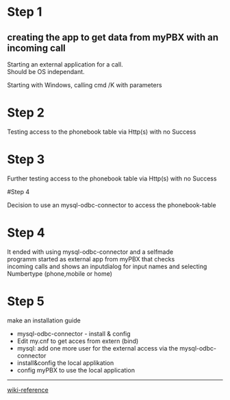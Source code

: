 # Step 1

## creating the app to get data from myPBX with an incoming call
Starting an external application for a call.  
Should be OS independant.

Starting with Windows, calling cmd /K with parameters

# Step 2

Testing access to the phonebook table via Http(s) with no Success

# Step 3

Further testing access to the phonebook table via Http(s) with no Success

#Step 4

Decision to use an mysql-odbc-connector to access the phonebook-table

# Step 4

It ended with using mysql-odbc-connector and a selfmade  
programm started as external app from myPBX that checks  
incoming calls and shows an inputdialog for input names
and selecting  Numbertype (phone,mobile or home)

# Step 5

make an installation guide

  - mysql-odbc-connector - install & config
  - Edit my.cnf to get acces from extern (bind)
  - mysql: add one more user for the external access via the mysql-odbc-connector
  - install&config the local applikation
  - config myPBX to use the local application
  


----
[wiki-reference](http://wiki.innovaphone.com/index.php?title=Reference11r1:Concept_myPBX#Starting_an_external_application_for_a_call)

